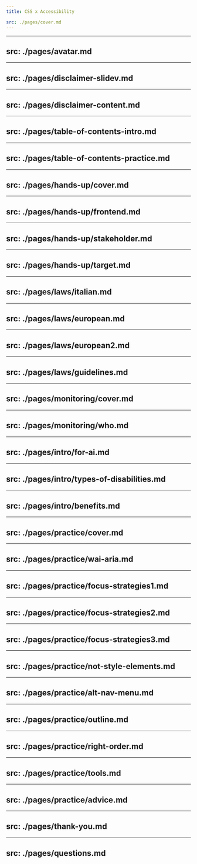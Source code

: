 ```yaml
---
title: CSS x Accessibility

src: ./pages/cover.md
---
```


---
src: ./pages/avatar.md
---

---
src: ./pages/disclaimer-slidev.md
---

---
src: ./pages/disclaimer-content.md
---

---
src: ./pages/table-of-contents-intro.md
---

---
src: ./pages/table-of-contents-practice.md
---

---
src: ./pages/hands-up/cover.md
---

---
src: ./pages/hands-up/frontend.md
---

---
src: ./pages/hands-up/stakeholder.md
---

---
src: ./pages/hands-up/target.md
---

---
src: ./pages/laws/italian.md
---

---
src: ./pages/laws/european.md
---

---
src: ./pages/laws/european2.md
---

---
src: ./pages/laws/guidelines.md
---

---
src: ./pages/monitoring/cover.md
---

---
src: ./pages/monitoring/who.md
---

---
src: ./pages/intro/for-ai.md
---

---
src: ./pages/intro/types-of-disabilities.md
---

---
src: ./pages/intro/benefits.md
---

---
src: ./pages/practice/cover.md
---

---
src: ./pages/practice/wai-aria.md
---

---
src: ./pages/practice/focus-strategies1.md
---

---
src: ./pages/practice/focus-strategies2.md
---

---
src: ./pages/practice/focus-strategies3.md
---

---
src: ./pages/practice/not-style-elements.md
---

---
src: ./pages/practice/alt-nav-menu.md
---

---
src: ./pages/practice/outline.md
---

---
src: ./pages/practice/right-order.md
---

---
src: ./pages/practice/tools.md
---

---
src: ./pages/practice/advice.md
---

---
src: ./pages/thank-you.md
---

---
src: ./pages/questions.md
---